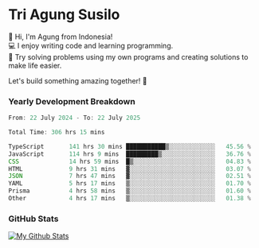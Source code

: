 # Tri Agung Susilo

👋 Hi, I'm Agung from Indonesia!<br>
💻 I enjoy writing code and learning programming.<br>
🧠 Try solving problems using my own programs and creating solutions to make life easier.

Let's build something amazing together! 🚀

### Yearly Development Breakdown

<!--START_SECTION:waka-->

```TypeScript JavaScript PHP
From: 22 July 2024 - To: 22 July 2025

Total Time: 306 hrs 15 mins

TypeScript       141 hrs 30 mins ███████████▒░░░░░░░░░░░░░   45.56 %
JavaScript       114 hrs 9 mins  █████████▒░░░░░░░░░░░░░░░   36.76 %
CSS              14 hrs 59 mins  █▒░░░░░░░░░░░░░░░░░░░░░░░   04.83 %
HTML             9 hrs 31 mins   ▓░░░░░░░░░░░░░░░░░░░░░░░░   03.07 %
JSON             7 hrs 47 mins   ▓░░░░░░░░░░░░░░░░░░░░░░░░   02.51 %
YAML             5 hrs 17 mins   ▒░░░░░░░░░░░░░░░░░░░░░░░░   01.70 %
Prisma           4 hrs 58 mins   ▒░░░░░░░░░░░░░░░░░░░░░░░░   01.60 %
Other            4 hrs 17 mins   ▒░░░░░░░░░░░░░░░░░░░░░░░░   01.38 %
```

<!--END_SECTION:waka-->

### GitHub Stats

[![My Github Stats](https://github-readme-stats.vercel.app/api?username=triagung128&show_icons=true&hide=contribs,issues&count_private=true&theme=tokyonight)](https://github.com/triagung128)

<!-- [![Top Langs](https://github-readme-stats.vercel.app/api/top-langs/?username=triagung128&layout=compact)](https://github.com/triagung128) -->
